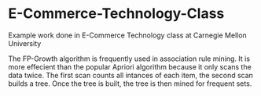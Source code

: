 # E-Commerce-Technology-Class
Example work done in E-Commerce Technology class at Carnegie Mellon University

The FP-Growth algorithm is frequently used in association rule mining. It is more effecient than the popular Apriori algorithm because it only scans the data twice. The first scan counts all intances of each item, the second scan builds a tree. Once the tree is built, the tree is then mined for frequent sets. 
